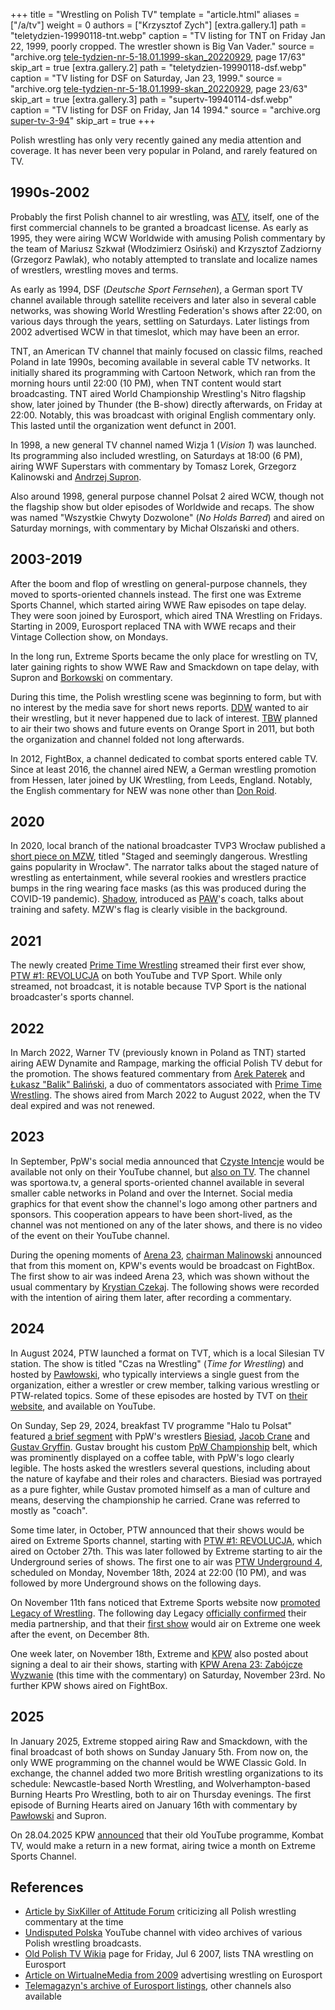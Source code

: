 +++
title = "Wrestling on Polish TV"
template = "article.html"
aliases = ["/a/tv"]
weight = 0
authors = ["Krzysztof Zych"]
[extra.gallery.1]
path = "teletydzien-19990118-tnt.webp"
caption = "TV listing for TNT on Friday Jan 22, 1999, poorly cropped. The wrestler shown is Big Van Vader."
source = "archive.org [tele-tydzien-nr-5-18.01.1999-skan_20220929](https://archive.org/details/tele-tydzien-nr-4-18.01.1999-skan_20220929), page 17/63"
skip_art = true
[extra.gallery.2]
path = "teletydzien-19990118-dsf.webp"
caption = "TV listing for DSF on Saturday, Jan 23, 1999."
source = "archive.org [tele-tydzien-nr-5-18.01.1999-skan_20220929](https://archive.org/details/tele-tydzien-nr-4-18.01.1999-skan_20220929), page 23/63"
skip_art = true
[extra.gallery.3]
path = "supertv-19940114-dsf.webp"
caption = "TV listing for DSF on Friday, Jan 14 1994."
source = "archive.org [super-tv-3-94](https://archive.org/details/super-tv-3-94)"
skip_art = true
+++

Polish wrestling has only very recently gained any media attention and coverage. It has never been very popular
in Poland, and rarely featured on TV.

<!-- more -->

## 1990s-2002

Probably the first Polish channel to air wrestling, was [ATV][atv-wikipedia], itself, one of the first commercial channels to be granted a broadcast license.
As early as 1995, they were airing WCW Worldwide with amusing Polish commentary by the team of Mariusz Szkwał (Włodzimierz Osiński) and Krzysztof Zadziorny (Grzegorz Pawlak), who notably attempted to translate and localize names of wrestlers, wrestling moves and terms.

As early as 1994, DSF (_Deutsche Sport Fernsehen_), a German sport TV channel available through satellite receivers and later also in several cable networks, was showing World Wrestling Federation's shows after 22:00, on various days through the years, settling on Saturdays.
Later listings from 2002 advertised WCW in that timeslot, which may have been an error.

TNT, an American TV channel that mainly focused on classic films, reached Poland in late 1990s, becoming available in several cable TV networks. It initially shared its programming with Cartoon Network, which ran from the morning hours until 22:00 (10&nbsp;PM), when TNT content would start broadcasting.
TNT aired World Championship Wrestling's Nitro flagship show, later joined by Thunder (the B-show) directly afterwards, on Friday at 22:00. Notably, this was broadcast with original English commentary only. This lasted until the organization went defunct in 2001.


In 1998, a new general TV channel named Wizja&nbsp;1 (_Vision&nbsp;1_) was launched. Its programming also included wrestling, on Saturdays at 18:00 (6&nbsp;PM), airing WWF Superstars with commentary by Tomasz Lorek, Grzegorz Kalinowski and [Andrzej Supron](@/w/andrzej-supron.md).

Also around 1998, general purpose channel Polsat&nbsp;2 aired WCW, though not the flagship show but older episodes of Worldwide and recaps. The show was named "Wszystkie Chwyty Dozwolone" (_No Holds Barred_) and aired on Saturday mornings, with commentary by Michał Olszański and others.

## 2003-2019

After the boom and flop of wrestling on general-purpose channels, they moved to sports-oriented channels instead.
The first one was Extreme Sports Channel, which started airing WWE Raw episodes on tape delay. They were soon joined by Eurosport, which aired TNA Wrestling on Fridays.
Starting in 2009, Eurosport replaced TNA with WWE recaps and their Vintage Collection show, on Mondays.

In the long run, Extreme Sports became the only place for wrestling on TV, later gaining rights to show WWE Raw and Smackdown on tape delay, with Supron and [Borkowski](@/w/pawel-borkowski.md) on commentary.

During this time, the Polish wrestling scene was beginning to form, but with no interest by the media save for short news reports.
[DDW](@/o/ddw.md) wanted to air their wrestling, but it never happened due to lack of interest.
[TBW](@/o/tbw.md) planned to air their two shows and future events on Orange Sport in 2011, but both the organization and channel folded not long afterwards.

In 2012, FightBox, a channel dedicated to combat sports entered cable TV. Since at least 2016, the channel aired NEW, a German wrestling promotion from Hessen, later joined by UK Wrestling, from Leeds, England. Notably, the English commentary for NEW was none other than [Don Roid](@/w/don-roid.md).

## 2020

In 2020, local branch of the national broadcaster TVP3 Wrocław published a [short piece on MZW][mzw-tvp3], titled "Staged and seemingly dangerous. Wrestling gains popularity in Wrocław". The narrator talks about the staged nature of wrestling as entertainment, while several rookies and wrestlers practice bumps in the ring wearing face masks (as this was produced during the COVID-19 pandemic). [Shadow](@/w/shadow.md), introduced as [PAW](@/o/paw.md)'s coach, talks about training and safety. MZW's flag is clearly visible in the background.

## 2021

The newly created [Prime Time Wrestling](@/o/ptw.md) streamed their first ever show, [PTW #1: REVOLUCJA](@/e/ptw/2021-10-09-ptw-1-revolucja.md) on both YouTube and TVP Sport. While only streamed, not broadcast, it is notable because TVP Sport is the national broadcaster's sports channel.

## 2022

In March 2022, Warner TV (previously known in Poland as TNT) started airing AEW Dynamite and Rampage, marking the official Polish TV debut for the promotion. The shows featured commentary from [Arek Paterek](@/w/arek-paterek.md) and [Łukasz "Balik" Baliński](@/w/lukasz-balinski.md), a duo of commentators associated with [Prime Time Wrestling](@/o/ptw.md). The shows aired from March 2022 to August 2022, when the TV deal expired and was not renewed.

## 2023

In September, PpW's social media announced that [Czyste Intencje](@/e/ppw/2023-09-09-ppw-czyste-intencje.md) would be available not only on their YouTube channel, but [also on TV][czysteintencje-fb].
The channel was sportowa.tv, a general sports-oriented channel available in several smaller cable networks in Poland and over the Internet.
Social media graphics for that event show the channel's logo among other partners and sponsors. This cooperation appears to have been short-lived, as the channel was not mentioned on any of the later shows, and there is no video of the event on their YouTube channel.

During the opening moments of [Arena 23](@/e/kpw/2023-11-24-kpw-arena-23.md), [chairman Malinowski](@/w/krystian-malinowski.md) announced that from this moment on, KPW's events would be broadcast on FightBox. The first show to air was indeed Arena 23, which was shown without the usual commentary by [Krystian Czekaj](@/w/krystian-czekaj.md). The following shows were recorded with the intention of airing them later, after recording a commentary.

## 2024

In August 2024, PTW launched a format on TVT, which is a local Silesian TV station. The show is titled "Czas na Wrestling" (_Time for Wrestling_) and hosted by [Pawłowski](@/w/pan-pawlowski.md), who typically interviews a single guest from the organization, either a wrestler or crew member, talking various wrestling or PTW-related topics. Some of these episodes are hosted by TVT on [their website][tvt-czas], and available on YouTube.

On Sunday, Sep 29, 2024, breakfast TV programme "Halo tu Polsat" featured [a brief segment][halo-tu-ppw] with PpW's wrestlers [Biesiad](@/w/biesiad.md), [Jacob Crane](@/w/jacob-crane.md) and [Gustav Gryffin](@/w/gustav-gryffin.md). Gustav brought his custom [PpW Championship](@/c/ppw-championship.md) belt, which was prominently displayed on a coffee table, with PpW's logo clearly legible.
The hosts asked the wrestlers several questions, including about the nature of kayfabe and their roles and characters. Biesiad was portrayed as a pure fighter, while Gustav promoted himself as a man of culture and means, deserving the championship he carried. Crane was referred to mostly as "coach".

Some time later, in October, PTW announced that their shows would be aired on Extreme Sports channel, starting with [PTW #1: REVOLUCJA](@/e/ptw/2021-10-09-ptw-1-revolucja.md), which aired on October 27th.
This was later followed by Extreme starting to air the Underground series of shows.
The first one to air was [PTW Underground 4](@/e/ptw/2022-04-24-ptw-underground-4.md), scheduled on Monday, November 18th, 2024 at 22:00 (10&nbsp;PM), and was followed by more Underground shows on the following days.

On November 11th fans noticed that Extreme Sports website now [promoted Legacy of Wrestling][extreme-low-1].
The following day Legacy [officially confirmed][extreme-low-2] their media partnership, and that their [first show](@/e/low/2024-12-01-low-1.md) would air on Extreme one week after the event, on December 8th.

One week later, on November 18th, Extreme and [KPW](@/o/kpw.md) also posted about signing a deal to air their shows, starting with [KPW Arena 23: Zabójcze Wyzwanie](@/e/kpw/2023-11-24-kpw-arena-23.md) (this time with the commentary) on Saturday, November 23rd.
No further KPW shows aired on FightBox.

## 2025

In January 2025, Extreme stopped airing Raw and Smackdown, with the final broadcast of both shows on Sunday January 5th. From now on, the only WWE programming on the channel would be WWE Classic Gold. In exchange, the channel added two more British wrestling organizations to its schedule: Newcastle-based North Wrestling, and Wolverhampton-based Burning Hearts Pro Wrestling, both to air on Thursday evenings. The first episode of Burning Hearts aired on January 16th with commentary by [Pawłowski](@/w/pan-pawlowski.md) and Supron.

On 28.04.2025 KPW [announced][kombat-tv] that their old YouTube programme, Kombat TV, would make a return in a new format, airing twice a month on Extreme Sports Channel.

## References

* [Article by SixKiller of Attitude Forum](https://www.wrestling.pl/12-groszy-3-dlaczego-nie-chce-wrestlingu-w-polskiej-telewizji.html) criticizing all Polish wrestling commentary at the time
* [Undisputed Polska](https://www.youtube.com/@Undisputed-Polska/playlists) YouTube channel with video archives of various Polish wrestling broadcasts.
* [Old Polish TV Wikia][staratelewizja-2007] page for Friday, Jul 6 2007, lists TNA wrestling on Eurosport
* [Article on WirtualneMedia from 2009][wmedia-eurosport] advertising wrestling on Eurosport
* [Telemagazyn's archive of Eurosport listings](https://telemagazyn.pl/stacje/eurosport-1/archiwum), other channels also available


[extreme-low-1]: https://www.extreme.com/pl/program/legacy-of-wrestling/
[extreme-low-2]: https://www.facebook.com/legacyofwrestlingpl/posts/pfbid02mTUKt1pcAtvxPxFZASu4UHCEWbPLnbmnuDe219qYvB41kXG8rXLdyfMPefFbky3gl
[tvt-youtube]: https://www.youtube.com/@TVTtelewizja
[tvt-czas]: https://telewizjatvt.pl/?s=czas+na+wrestling
[ptw-extreme]: https://www.extreme.com/pl/program/prime-time-wrestling/
[fb-extreme-sports]: https://www.facebook.com/PrimeTimeWrestlingPL/posts/pfbid0DwHGQai69fPD3yYBa58LBvcCPFFLNsVShRaq8fru5VuiHaT9jhviRnyjk3X3rYqFl
[halo-tu-ppw]: https://youtu.be/rbscVyOSjn0?si=Li0WYQoHiVM9V-Pe
[czysteintencje-fb]: https://www.facebook.com/OficjalnePPW/posts/pfbid02R3XfFF8t7Wff6kJNEQz6Pq84AUbn5wvYBrPtPG4AuYSaUHF7FyMebzbsxV1WGtBEl
[ptwrevolucja-tvp-sport]: https://sport.tvp.pl/56112996/kinguin-prime-time-wrestling-1-revolucja-transmisja-na-zywo-online-live-stream-gdzie-ogladac
[wmedia-eurosport]: https://www.wirtualnemedia.pl/artykul/gwiazdy-wrestlingu-w-eurosporcie
[staratelewizja-2007]: https://staratelewizja.fandom.com/pl/wiki/06_Lipca_2007
[atv-wikipedia]: https://pl.wikipedia.org/wiki/ATV_%E2%80%93_Krajowa_Telewizja_Kablowa
[mzw-tvp3]: https://wroclaw.tvp.pl/48638715/wyrezyserowany-grozny-na-pozor-wrestling-nabiera-popularnosci-we-wroclawiu
[aew-warner]: https://www.polsatmedia.pl/Aktualnosc_6786/All-Elite-Wrestling-Emitowany-W-Polsce-Wylacznie-W-Warner-TV_1825161/index.html
[kombat-tv]: https://www.facebook.com/photo/?fbid=1003326585259914&set=a.517136233878954

